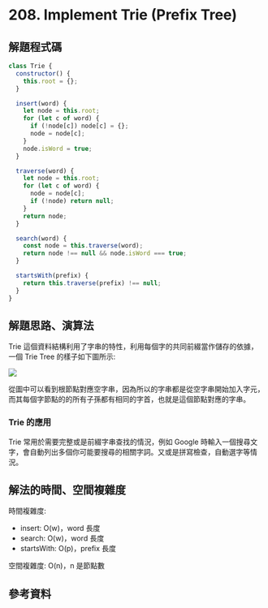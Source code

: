 # 208. Implement Trie (Prefix Tree)

## 解題程式碼

```javascript
class Trie {
  constructor() {
    this.root = {};
  }

  insert(word) {
    let node = this.root;
    for (let c of word) {
      if (!node[c]) node[c] = {};
      node = node[c];
    }
    node.isWord = true;
  }

  traverse(word) {
    let node = this.root;
    for (let c of word) {
      node = node[c];
      if (!node) return null;
    }
    return node;
  }

  search(word) {
    const node = this.traverse(word);
    return node !== null && node.isWord === true;
  }

  startsWith(prefix) {
    return this.traverse(prefix) !== null;
  }
}
```

## 解題思路、演算法

Trie 這個資料結構利用了字串的特性，利用每個字的共同前綴當作儲存的依據，一個 Trie Tree 的樣子如下圖所示:

![](https://upload.cc/i1/2024/01/30/xsU4pl.png)

從圖中可以看到根節點對應空字串，因為所以的字串都是從空字串開始加入字元，而其每個字節點的的所有子孫都有相同的字首，也就是這個節點對應的字串。

### Trie 的應用

Trie 常用於需要完整或是前綴字串查找的情況，例如 Google 時輸入一個搜尋文字，會自動列出多個你可能要搜尋的相關字詞。又或是拼寫檢查，自動選字等情況。

## 解法的時間、空間複雜度

時間複雜度:

- insert: O(w)，word 長度
- search: O(w)，word 長度
- startsWith: O(p)，prefix 長度

空間複雜度: O(n)，n 是節點數

## 參考資料

